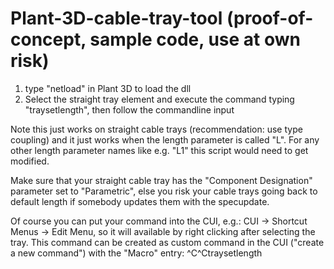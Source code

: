 # Plant-3D-cable-tray-tool (proof-of-concept, sample code, use at own risk)
1. type "netload" in Plant 3D to load the dll
2. Select the straight tray element and execute the command typing "traysetlength", then follow the commandline input

Note this just works on straight cable trays (recommendation: use type coupling) and it just works when the length parameter is called "L".
For any other length parameter names like e.g. "L1" this script would need to get modified.

Make sure that your straight cable tray has the "Component Designation" parameter set to "Parametric", 
else you risk your cable trays going back to default length if somebody updates them with the specupdate.

Of course you can put your command into the CUI, e.g.: CUI -> Shortcut Menus -> Edit Menu, so it will available by right clicking after selecting the tray.
This command can be created as custom command in the CUI ("create a new command") with the "Macro" entry: ^C^Ctraysetlength
